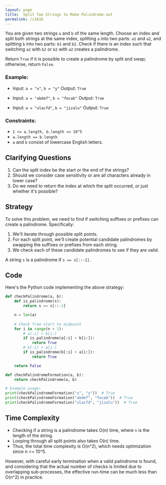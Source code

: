 ```yaml
---
layout: page
title:  Split Two Strings to Make Palindrome-out
permalink: /s1616
---
```

You are given two strings `a` and `b` of the same length. Choose an index and split both strings at the same index, splitting `a` into two parts: `a1` and `a2`, and splitting `b` into two parts: `b1` and `b2`. Check if there is an index such that switching `a2` with `b2` or `b2` with `a2` creates a palindrome.

Return `True` if it is possible to create a palindrome by split and swap; otherwise, return `False`.

### Example:
- Input: `a = "x"`, `b = "y"`
  Output: `True`
  
- Input: `a = "abdef"`, `b = "fecab"`
  Output: `True`
  
- Input: `a = "ulacfd"`, `b = "jizalu"`
  Output: `True`
  
### Constraints:
- `1 <= a.length, b.length <= 10^5`
- `a.length == b.length`
- `a` and `b` consist of lowercase English letters.

## Clarifying Questions
1. Can the split index be the start or the end of the strings?
2. Should we consider case sensitivity or are all characters already in lower case?
3. Do we need to return the index at which the split occurred, or just whether it's possible?

## Strategy
To solve this problem, we need to find if switching suffixes or prefixes can create a palindrome. Specifically:
1. We'll iterate through possible split points.
2. For each split point, we'll create potential candidate palindromes by swapping the suffixes or prefixes from each string.
3. We check each of these candidate palindromes to see if they are valid.

A string `s` is a palindrome if `s == s[::-1]`.

## Code
Here's the Python code implementing the above strategy:

```python
def checkPalindrome(a, b):
    def is_palindrome(s):
        return s == s[::-1]

    n = len(a)
    
    # Check from start to midpoint
    for i in range(n + 1):
        # a[:i] + b[i:]
        if is_palindrome(a[:i] + b[i:]):
            return True
        # b[:i] + a[i:]
        if is_palindrome(b[:i] + a[i:]):
            return True

    return False

def checkPalindromeFormation(a, b):
    return checkPalindrome(a, b)

# Example usage:
print(checkPalindromeFormation("x", "y"))  # True
print(checkPalindromeFormation("abdef", "fecab"))  # True
print(checkPalindromeFormation("ulacfd", "jizalu"))  # True
```

## Time Complexity
- Checking if a string is a palindrome takes O(n) time, where `n` is the length of the string.
- Looping through all split points also takes O(n) time.
- Thus, the total time complexity is O(n^2), which needs optimization since n <= 10^5.

However, with careful early termination when a valid palindrome is found, and considering that the actual number of checks is limited due to overlapping sub-processes, the effective run-time can be much less than O(n^2) in practice.